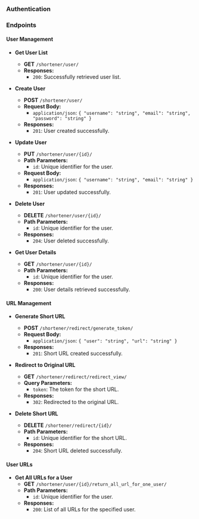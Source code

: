 
### Authentication


### Endpoints

#### User Management

- **Get User List**
  - **GET** `/shortener/user/`
  - **Responses:**
    - `200`: Successfully retrieved user list.

- **Create User**
  - **POST** `/shortener/user/`
  - **Request Body:**
    - `application/json`: `{ "username": "string", "email": "string", "password": "string" }`
  - **Responses:**
    - `201`: User created successfully.

- **Update User**
  - **PUT** `/shortener/user/{id}/`
  - **Path Parameters:**
    - `id`: Unique identifier for the user.
  - **Request Body:**
    - `application/json`: `{ "username": "string", "email": "string" }`
  - **Responses:**
    - `201`: User updated successfully.

- **Delete User**
  - **DELETE** `/shortener/user/{id}/`
  - **Path Parameters:**
    - `id`: Unique identifier for the user.
  - **Responses:**
    - `204`: User deleted successfully.

- **Get User Details**
  - **GET** `/shortener/user/{id}/`
  - **Path Parameters:**
    - `id`: Unique identifier for the user.
  - **Responses:**
    - `200`: User details retrieved successfully.

#### URL Management

- **Generate Short URL**
  - **POST** `/shortener/redirect/generate_token/`
  - **Request Body:**
    - `application/json`: `{ "user": "string", "url": "string" }`
  - **Responses:**
    - `201`: Short URL created successfully.

- **Redirect to Original URL**
  - **GET** `/shortener/redirect/redirect_view/`
  - **Query Parameters:**
    - `token`: The token for the short URL.
  - **Responses:**
    - `302`: Redirected to the original URL.

- **Delete Short URL**
  - **DELETE** `/shortener/redirect/{id}/`
  - **Path Parameters:**
    - `id`: Unique identifier for the short URL.
  - **Responses:**
    - `204`: Short URL deleted successfully.

#### User URLs

- **Get All URLs for a User**
  - **GET** `/shortener/user/{id}/return_all_url_for_one_user/`
  - **Path Parameters:**
    - `id`: Unique identifier for the user.
  - **Responses:**
    - `200`: List of all URLs for the specified user.

